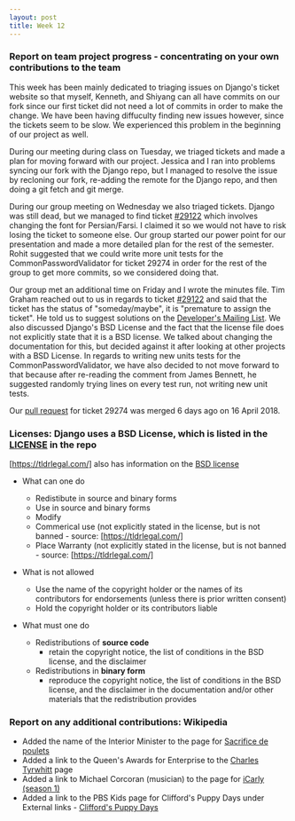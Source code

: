 ```yaml
---
layout: post
title: Week 12
---
```


### Report on team project progress - concentrating on your own contributions to the team

This week has been mainly dedicated to triaging issues on Django's ticket website so that myself, Kenneth, and Shiyang can all have commits on our fork since our first ticket did not need a lot of commits in order to make the change. We have been having diffuculty finding new issues however, since the tickets seem to be slow. We experienced this problem in the beginning of our project as well.

During our meeting during class on Tuesday, we triaged tickets and made a plan for moving forward with our project. Jessica and I ran into problems syncing our fork with the Django repo, but I managed to resolve the issue by recloning our fork, re-adding the remote for the Django repo, and then doing a git fetch and git merge.

During our group meeting on Wednesday we also triaged tickets. Django was still dead, but we managed to find ticket [#29122](https://code.djangoproject.com/ticket/29122) which involves changing the font for Persian/Farsi. I claimed it so we would not have to risk losing the ticket to someone else. Our group started our power point for our presentation and made a more detailed plan for the rest of the semester. Rohit suggested that we could write more unit tests for the CommonPasswordValidator for ticket 29274 in order for the rest of the group to get more commits, so we considered doing that.

Our group met an additional time on Friday and I wrote the minutes file. Tim Graham reached out to us in regards to ticket [#29122](https://code.djangoproject.com/ticket/29122) and said that the ticket has the status of "someday/maybe", it is "premature to assign the ticket". He told us to suggest solutions on the [Developer's Mailing List](https://code.djangoproject.com/wiki/DevelopersMailingList). We also discussed Django's BSD License and the fact that the license file does not explicitly state that it is a BSD license. We talked about changing the documentation for this, but decided against it after looking at other projects with a BSD License. In regards to writing new units tests for the CommonPasswordValidator, we have also decided to not move forward to that because after re-reading the comment from James Bennett, he suggested randomly trying lines on every test run, not writing new unit tests. 

Our [pull request](https://github.com/django/django/pull/9875) for ticket 29274 was merged 6 days ago on 16 April 2018.

### Licenses: Django uses a BSD License, which is listed in the [LICENSE](https://github.com/django/django/blob/master/LICENSE) in the repo

[https://tldrlegal.com/] also has information on the [BSD license](<https://tldrlegal.com/license/bsd-3-clause-license-(revised)>)

* What can one do

   * Redistibute in source and binary forms
   * Use in source and binary forms
   * Modify
   * Commerical use (not explicitly stated in the license, but is not banned - source: [https://tldrlegal.com/] 
   * Place Warranty (not explicitly stated in the license, but is not banned - source: [https://tldrlegal.com/]

* What is not allowed

   * Use the name of the copyright holder or the names of its contributors for endorsements (unless there is prior written consent)
   * Hold the copyright holder or its contributors liable

* What must one do

   * Redistributions of **source code**
      * retain the copyright notice, the list of conditions in the BSD license, and the disclaimer
   * Redistributions in **binary form**
      * reproduce the copyright notice, the list of conditions in the BSD license, and the disclaimer in the documentation and/or other materials that the redistribution provides

### Report on any additional contributions: Wikipedia

* Added the name of the Interior Minister to the page for [Sacrifice de poulets](https://fr.wikipedia.org/w/index.php?title=Sacrifice_de_poulets&oldid=147673709)
* Added a link to the Queen's Awards for Enterprise to the [Charles Tyrwhitt](https://en.wikipedia.org/w/index.php?title=Charles_Tyrwhitt&oldid=837137138) page
* Added a link to Michael Corcoran (musician) to the page for [iCarly (season 1)](<https://en.wikipedia.org/w/index.php?title=ICarly_(season_1)&oldid=837138266>)
* Added a link to the PBS Kids page for Clifford's Puppy Days under External links - [Clifford's Puppy Days](<https://en.wikipedia.org/w/index.php?title=Clifford%27s_Puppy_Days&oldid=837767668>)
